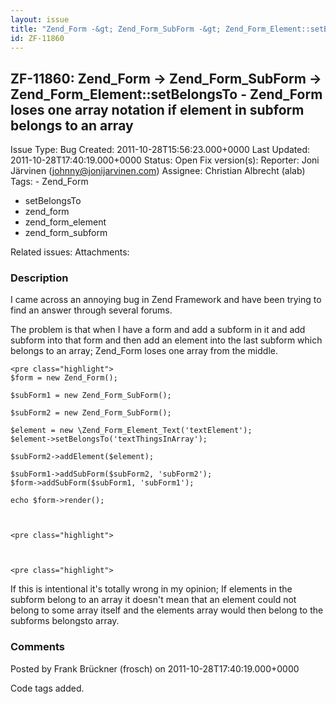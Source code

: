 ```yaml
---
layout: issue
title: "Zend_Form -&gt; Zend_Form_SubForm -&gt; Zend_Form_Element::setBelongsTo - Zend_Form loses one array notation if element in subform belongs to an array"
id: ZF-11860
---
```


ZF-11860: Zend\_Form -> Zend\_Form\_SubForm -> Zend\_Form\_Element::setBelongsTo - Zend\_Form loses one array notation if element in subform belongs to an array
----------------------------------------------------------------------------------------------------------------------------------------------------------------

 Issue Type: Bug Created: 2011-10-28T15:56:23.000+0000 Last Updated: 2011-10-28T17:40:19.000+0000 Status: Open Fix version(s): 
 Reporter:  Joni Järvinen (johnny@jonijarvinen.com)  Assignee:  Christian Albrecht (alab)  Tags: - Zend\_Form
- setBelongsTo
- zend\_form
- zend\_form\_element
- zend\_form\_subform
 
 Related issues: 
 Attachments: 
### Description

I came across an annoying bug in Zend Framework and have been trying to find an answer through several forums.

The problem is that when I have a form and add a subform in it and add subform into that form and then add an element into the last subform which belongs to an array; Zend\_Form loses one array from the middle.

 
    <pre class="highlight">
    $form = new Zend_Form();
    
    $subForm1 = new Zend_Form_SubForm();
    
    $subForm2 = new Zend_Form_SubForm();
    
    $element = new \Zend_Form_Element_Text('textElement');
    $element->setBelongsTo('textThingsInArray');
    
    $subForm2->addElement($element);
    
    $subForm1->addSubForm($subForm2, 'subForm2');
    $form->addSubForm($subForm1, 'subForm1');
    
    echo $form->render();


 
    <pre class="highlight">


 
    <pre class="highlight">


If this is intentional it's totally wrong in my opinion; If elements in the subform belong to an array it doesn't mean that an element could not belong to some array itself and the elements array would then belong to the subforms belongsto array.

 

 

### Comments

Posted by Frank Brückner (frosch) on 2011-10-28T17:40:19.000+0000

Code tags added.

 

 
